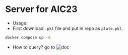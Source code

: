 # Server for AIC23
- Usage:
- First download `.pkl` file and put in repo as `plato.pkl`.
```bash
docker compose up -d
```

- How to query? go to ![doc](localhost:8000/docs)
